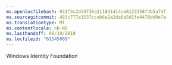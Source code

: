 ```yaml
---
ms.openlocfilehash: 931f3c2dd4736a2118d1d14ce6123358f4b5a74f
ms.sourcegitcommit: 483c777a1537ccab6a2a2da6a5d1fe4470dd0e7e
ms.translationtype: MT
ms.contentlocale: nb-NO
ms.lasthandoff: 06/19/2019
ms.locfileid: "61545009"
---
```

Windows Identity Foundation